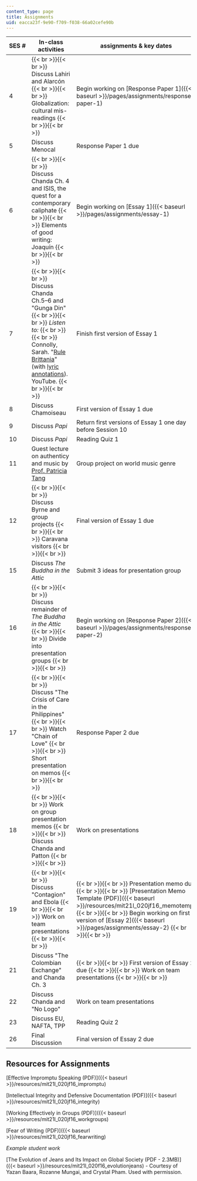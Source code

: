 ```yaml
---
content_type: page
title: Assignments
uid: eacca23f-9e90-f709-f038-66a02cefe90b
---
```


| SES # | In-class activities | assignments & key dates |
| --- | --- | --- |
| 4 |  {{< br >}}{{< br >}} Discuss Lahiri and Alarcón {{< br >}}{{< br >}} Globalization: cultural mis-readings {{< br >}}{{< br >}}  | Begin working on [Response Paper 1]({{< baseurl >}}/pages/assignments/response-paper-1) |
| 5 | Discuss Menocal | Response Paper 1 due |
| 6 |  {{< br >}}{{< br >}} Discuss Chanda Ch. 4 and ISIS, the quest for a contemporary caliphate {{< br >}}{{< br >}} Elements of good writing: Joaquín {{< br >}}{{< br >}}  | Begin working on [Essay 1]({{< baseurl >}}/pages/assignments/essay-1) |
| 7 |  {{< br >}}{{< br >}} Discuss Chanda Ch.5–6 and "Gunga Din" {{< br >}}{{< br >}} _Listen to:_ {{< br >}}{{< br >}} Connolly, Sarah. "[Rule Brittania](https://www.youtube.com/watch?v=rB5Nbp_gmgQ)" (with [lyric annotations](https://www.youtube.com/watch?v=yHNfvJc99YY)). YouTube. {{< br >}}{{< br >}}  | Finish first version of Essay 1 |
| 8 | Discuss Chamoiseau | First version of Essay 1 due |
| 9 | Discuss _Papi_ | Return first versions of Essay 1 one day before Session 10 |
| 10 | Discuss _Papi_ | Reading Quiz 1 |
| 11 | Guest lecture on authenticy and music by [Prof. Patricia Tang](http://mta.mit.edu/person/patricia-tang) | Group project on world music genre |
| 12 |  {{< br >}}{{< br >}} Discuss Byrne and group projects {{< br >}}{{< br >}} Caravana visitors {{< br >}}{{< br >}}  | Final version of Essay 1 due |
| 15 | Discuss _The Buddha in the Attic_ | Submit 3 ideas for presentation group |
| 16 |  {{< br >}}{{< br >}} Discuss remainder of _The Buddha in the Attic_ {{< br >}}{{< br >}} Divide into presentation groups {{< br >}}{{< br >}}  | Begin working on [Response Paper 2]({{< baseurl >}}/pages/assignments/response-paper-2) |
| 17 |  {{< br >}}{{< br >}} Discuss "The Crisis of Care in the Philippines" {{< br >}}{{< br >}} Watch "Chain of Love" {{< br >}}{{< br >}} Short presentation on memos {{< br >}}{{< br >}}  | Response Paper 2 due |
| 18 |  {{< br >}}{{< br >}} Work on group presentation memos {{< br >}}{{< br >}} Discuss Chanda and Patton {{< br >}}{{< br >}}  | Work on presentations |
| 19 |  {{< br >}}{{< br >}} Discuss "Contagion" and Ebola {{< br >}}{{< br >}} Work on team presentations {{< br >}}{{< br >}}  |  {{< br >}}{{< br >}} Presentation memo due {{< br >}}{{< br >}} [Presentation Memo Template (PDF)]({{< baseurl >}}/resources/mit21l_020jf16_memotemp) {{< br >}}{{< br >}} Begin working on first version of [Essay 2]({{< baseurl >}}/pages/assignments/essay-2) {{< br >}}{{< br >}}  |
| 21 | Discuss "The Colombian Exchange" and Chanda Ch. 3 |  {{< br >}}{{< br >}} First version of Essay 2 due {{< br >}}{{< br >}} Work on team presentations {{< br >}}{{< br >}}  |
| 22 | Discuss Chanda and "No Logo" | Work on team presentations |
| 23 | Discuss EU, NAFTA, TPP | Reading Quiz 2 |
| 26 | Final Discussion | Final version of Essay 2 due 

Resources for Assignments
-------------------------

[Effective Impromptu Speaking (PDF)]({{< baseurl >}}/resources/mit21l_020jf16_impromptu)

[Intellectual Integrity and Defensive Documentation (PDF)]({{< baseurl >}}/resources/mit21l_020jf16_integrity)

[Working Effectively in Groups (PDF)]({{< baseurl >}}/resources/mit21l_020jf16_workgroups)

[Fear of Writing (PDF)]({{< baseurl >}}/resources/mit21l_020jf16_fearwriting)

_Example student work_

[The Evolution of Jeans and Its Impact on Global Society (PDF - 2.3MB)]({{< baseurl >}}/resources/mit21l_020f16_evolutionjeans) - Courtesy of Yazan Baara, Rozanne Mungai, and Crystal Pham. Used with permission.